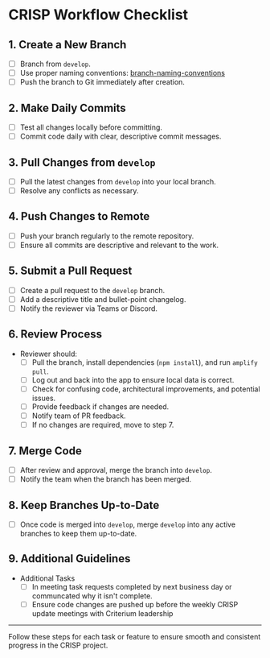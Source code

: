 # CRISP Workflow Checklist

## 1. Create a New Branch

- [ ] Branch from `develop`.
- [ ] Use proper naming conventions: [branch-naming-conventions](branch-naming-conventions.pdf)
- [ ] Push the branch to Git immediately after creation.

## 2. Make Daily Commits

- [ ] Test all changes locally before committing.
- [ ] Commit code daily with clear, descriptive commit messages.

## 3. Pull Changes from `develop`

- [ ] Pull the latest changes from `develop` into your local branch.
- [ ] Resolve any conflicts as necessary.

## 4. Push Changes to Remote

- [ ] Push your branch regularly to the remote repository.
- [ ] Ensure all commits are descriptive and relevant to the work.

## 5. Submit a Pull Request

- [ ] Create a pull request to the `develop` branch.
- [ ] Add a descriptive title and bullet-point changelog.
- [ ] Notify the reviewer via Teams or Discord.

## 6. Review Process

- Reviewer should:
  - [ ] Pull the branch, install dependencies (`npm install`), and run `amplify pull`.
  - [ ] Log out and back into the app to ensure local data is correct.
  - [ ] Check for confusing code, architectural improvements, and potential issues.
  - [ ] Provide feedback if changes are needed.
  - [ ] Notify team of PR feedback.
  - [ ] If no changes are required, move to step 7.

## 7. Merge Code

- [ ] After review and approval, merge the branch into `develop`.
- [ ] Notify the team when the branch has been merged.

## 8. Keep Branches Up-to-Date

- [ ] Once code is merged into `develop`, merge `develop` into any active branches to keep them up-to-date.

## 9. Additional Guidelines

- Additional Tasks
  - [ ] In meeting task requests completed by next business day or communcated why it isn't complete.
  - [ ] Ensure code changes are pushed up before the weekly CRISP update meetings with Criterium leadership

---

Follow these steps for each task or feature to ensure smooth and consistent progress in the CRISP project.
